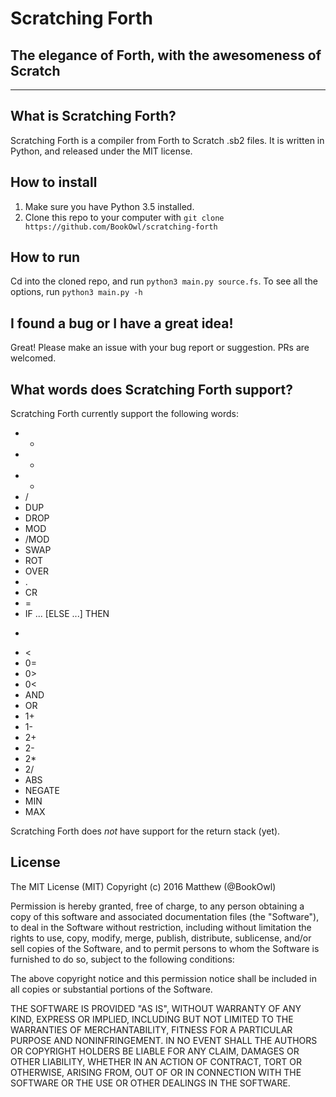 # Scratching Forth
## The elegance of Forth, with the awesomeness of Scratch
---

## What is Scratching Forth?
Scratching Forth is a compiler from Forth to Scratch .sb2 files.
It is written in Python, and released under the MIT license.

## How to install
1. Make sure you have Python 3.5 installed.
2. Clone this repo to your computer with `git clone https://github.com/BookOwl/scratching-forth`

## How to run
Cd into the cloned repo, and run `python3 main.py source.fs`.
To see all the options, run `python3 main.py -h`

## I found a bug or I have a great idea!
Great! Please make an issue with your bug report or suggestion. PRs are welcomed.

## What words does Scratching Forth support?
Scratching Forth currently support the following words:
* +
* -
* *
* /
* DUP
* DROP
* MOD
* /MOD
* SWAP
* ROT
* OVER
* .
* CR
* =
* IF ... [ELSE ...] THEN
* >
* <
* 0=
* 0>
* 0<
* AND
* OR
* 1+
* 1-
* 2+
* 2-
* 2*
* 2/
* ABS
* NEGATE
* MIN
* MAX

Scratching Forth does _not_ have support for the return stack (yet).

## License
The MIT License (MIT)
Copyright (c) 2016 Matthew (@BookOwl)

Permission is hereby granted, free of charge, to any person obtaining a copy of this software and associated documentation files (the "Software"), to deal in the Software without restriction, including without limitation the rights to use, copy, modify, merge, publish, distribute, sublicense, and/or sell copies of the Software, and to permit persons to whom the Software is furnished to do so, subject to the following conditions:

The above copyright notice and this permission notice shall be included in all copies or substantial portions of the Software.

THE SOFTWARE IS PROVIDED "AS IS", WITHOUT WARRANTY OF ANY KIND, EXPRESS OR IMPLIED, INCLUDING BUT NOT LIMITED TO THE WARRANTIES OF MERCHANTABILITY, FITNESS FOR A PARTICULAR PURPOSE AND NONINFRINGEMENT. IN NO EVENT SHALL THE AUTHORS OR COPYRIGHT HOLDERS BE LIABLE FOR ANY CLAIM, DAMAGES OR OTHER LIABILITY, WHETHER IN AN ACTION OF CONTRACT, TORT OR OTHERWISE, ARISING FROM, OUT OF OR IN CONNECTION WITH THE SOFTWARE OR THE USE OR OTHER DEALINGS IN THE SOFTWARE.

